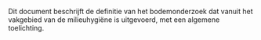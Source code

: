Dit document beschrijft de definitie van het bodemonderzoek dat vanuit het vakgebied van de milieuhygiëne is uitgevoerd, met een algemene toelichting.
